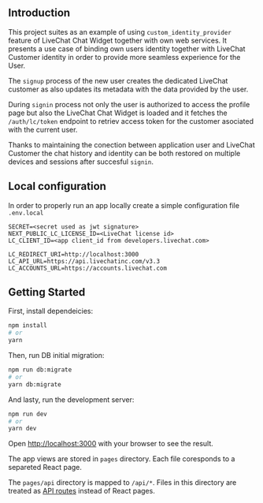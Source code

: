 ## Introduction

This project suites as an example of using `custom_identity_provider` feature of LiveChat Chat Widget together with own web services.
It presents a use case of binding own users identity together with LiveChat Customer identity in order to provide more seamless experience for the User.

The `signup` process of the new user creates the dedicated LiveChat customer as also updates its metadata with the data provided by the user.

During `signin` process not only the user is authorized to access the profile page but also the LiveChat Chat Widget is loaded and it fetches the `/auth/lc/token` endpoint to retriev access token for the customer asociated with the current user.

Thanks to maintaining the conection between application user and LiveChat Customer the chat history and identity can be both restored on multiple devices and sessions after succesful `signin`.

## Local configuration

In order to properly run an app locally create a simple configuration file `.env.local`

```env
SECRET=<secret used as jwt signature>
NEXT_PUBLIC_LC_LICENSE_ID=<LiveChat license id>
LC_CLIENT_ID=<app client_id from developers.livechat.com>

LC_REDIRECT_URI=http://localhost:3000
LC_API_URL=https://api.livechatinc.com/v3.3
LC_ACCOUNTS_URL=https://accounts.livechat.com
```

## Getting Started

First, install dependeicies:

```bash
npm install
# or
yarn
```

Then, run DB initial migration:

```bash
npm run db:migrate
# or
yarn db:migrate
```

And lasty, run the development server:

```bash
npm run dev
# or
yarn dev
```

Open [http://localhost:3000](http://localhost:3000) with your browser to see the result.

The app views are stored in `pages` directory. Each file coresponds to a separeted React page.

The `pages/api` directory is mapped to `/api/*`. Files in this directory are treated as [API routes](https://nextjs.org/docs/api-routes/introduction) instead of React pages.
